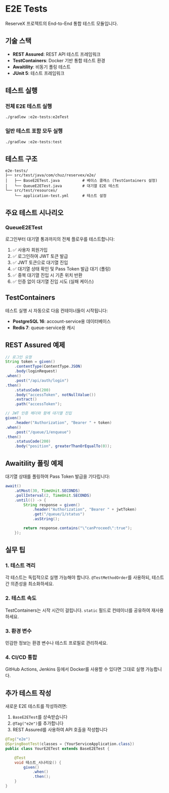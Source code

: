 # E2E Tests

ReserveX 프로젝트의 End-to-End 통합 테스트 모듈입니다.

## 기술 스택

- **REST Assured**: REST API 테스트 프레임워크
- **TestContainers**: Docker 기반 통합 테스트 환경
- **Awaitility**: 비동기 폴링 테스트
- **JUnit 5**: 테스트 프레임워크

## 테스트 실행

### 전체 E2E 테스트 실행
```bash
./gradlew :e2e-tests:e2eTest
```

### 일반 테스트 포함 모두 실행
```bash
./gradlew :e2e-tests:test
```

## 테스트 구조

```
e2e-tests/
├── src/test/java/com/chuz/reservex/e2e/
│   ├── BaseE2ETest.java          # 베이스 클래스 (TestContainers 설정)
│   └── QueueE2ETest.java         # 대기열 E2E 테스트
└── src/test/resources/
    └── application-test.yml      # 테스트 설정
```

## 주요 테스트 시나리오

### QueueE2ETest
로그인부터 대기열 통과까지의 전체 플로우를 테스트합니다:

1. ✅ 사용자 회원가입
2. ✅ 로그인하여 JWT 토큰 발급
3. ✅ JWT 토큰으로 대기열 진입
4. ✅ 대기열 상태 확인 및 Pass Token 발급 대기 (폴링)
5. ✅ 중복 대기열 진입 시 기존 위치 반환
6. ✅ 인증 없이 대기열 진입 시도 (실패 케이스)

## TestContainers

테스트 실행 시 자동으로 다음 컨테이너들이 시작됩니다:
- **PostgreSQL 16**: account-service용 데이터베이스
- **Redis 7**: queue-service용 캐시

## REST Assured 예제

```java
// 로그인 요청
String token = given()
    .contentType(ContentType.JSON)
    .body(loginRequest)
.when()
    .post("/api/auth/login")
.then()
    .statusCode(200)
    .body("accessToken", notNullValue())
    .extract()
    .path("accessToken");

// JWT 인증 헤더와 함께 대기열 진입
given()
    .header("Authorization", "Bearer " + token)
.when()
    .post("/queue/1/enqueue")
.then()
    .statusCode(200)
    .body("position", greaterThanOrEqualTo(0));
```

## Awaitility 폴링 예제

대기열 상태를 폴링하여 Pass Token 발급을 기다립니다:

```java
await()
    .atMost(30, TimeUnit.SECONDS)
    .pollInterval(2, TimeUnit.SECONDS)
    .until(() -> {
        String response = given()
            .header("Authorization", "Bearer " + jwtToken)
            .get("/queue/1/status")
            .asString();

        return response.contains("\"canProceed\":true");
    });
```

## 실무 팁

### 1. 테스트 격리
각 테스트는 독립적으로 실행 가능해야 합니다. `@TestMethodOrder`를 사용하되, 테스트 간 의존성을 최소화하세요.

### 2. 테스트 속도
TestContainers는 시작 시간이 걸립니다. `static` 필드로 컨테이너를 공유하여 재사용하세요.

### 3. 환경 변수
민감한 정보는 환경 변수나 테스트 프로필로 관리하세요.

### 4. CI/CD 통합
GitHub Actions, Jenkins 등에서 Docker를 사용할 수 있다면 그대로 실행 가능합니다.

## 추가 테스트 작성

새로운 E2E 테스트를 작성하려면:

1. `BaseE2ETest`를 상속받습니다
2. `@Tag("e2e")`를 추가합니다
3. REST Assured를 사용하여 API 호출을 작성합니다

```java
@Tag("e2e")
@SpringBootTest(classes = {YourServiceApplication.class})
public class YourE2ETest extends BaseE2ETest {

    @Test
    void 테스트_시나리오() {
        given()
            .when()
            .then();
    }
}
```
